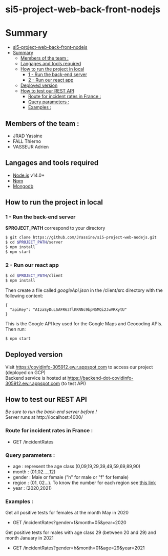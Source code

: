 # si5-project-web-back-front-nodejs

# Summary

- [si5-project-web-back-front-nodejs](#si5-project-web-back-front-nodejs)
- [Summary](#summary)
  - [Members of the team :](#members-of-the-team-)
  - [Langages and tools required](#langages-and-tools-required)
  - [How to run the project in local](#how-to-run-the-project-in-local)
    - [1 - Run the back-end server](#1---run-the-back-end-server)
    - [2 - Run our react app](#2---run-our-react-app)
  - [Deployed version](#deployed-version)
  - [How to test our REST API](#how-to-test-our-rest-api)
    - [Route for incident rates in France :](#route-for-incident-rates-in-france-)
    - [Query parameters :](#query-parameters-)
    - [Examples :](#examples-)

## Members of the team :

- JRAD Yassine
- FALL Thierno
- VASSEUR Adrien

## Langages and tools required

- [Node.js](https://nodejs.org/en/download/) v14.0+
- [Npm](https://www.npmjs.com/get-npm)
- [Mongodb](https://www.mongodb.com/try/download/community)

## How to run the project in local

### 1 - Run the back-end server

**$PROJECT_PATH** correspond to your directory

```sh
$ git clone https://github.com/JYassine/si5-project-web-nodejs.git
$ cd $PROJECT_PATH/server
$ npm install
$ npm start
```

### 2 - Run our react app

```sh
$ cd $PROJECT_PATH/client
$ npm install
```  

Then create a file called _googleApi.json_ in the /client/src directory with the following content:  
```
{
  "apiKey": "AIzaSyDuLSAFR63flKRNNc9bpN5MQi2JwVRXytU"
}
```  
This is the Google API key used for the Google Maps and Geocoding APIs.  
Then run:  
```sh
$ npm start
```  

## Deployed version

Visit https://covidinfo-305912.ew.r.appspot.com to access our project (deployed on GCP)  
Backend service is hosted at https://backend-dot-covidinfo-305912.ew.r.appspot.com (to test API)

## How to test our REST API

_Be sure to run the back-end server before !_  
Server runs at http://localhost:4000/

### Route for incident rates in France :

- GET /incidentRates

### Query parameters :

- age : represent the age class (0,09,19,29,39,49,59,69,89,90)
- month : (01,02....,12)
- gender : Male or female ("h" for male or "f" for female)
- region : (01, 02...). To know the number for each region see [this link](https://fr.wikipedia.org/wiki/R%C3%A9gion_fran%C3%A7aise#Liste_et_caract%C3%A9ristiques_des_r%C3%A9gions_actuelles)  
- year : (2020,2021)
  

### Examples :

Get all positive tests for females at the month May in 2020

- GET /incidentRates?gender=f&month=05&year=2020

Get positive tests for males with age class 29 (between 20 and 29) and month January in 2021

- GET /incidentRates?gender=h&month=01&age=29&year=2021
